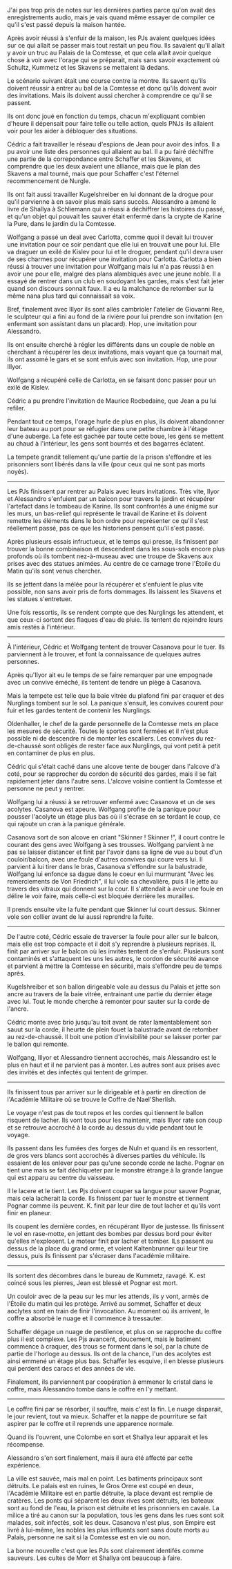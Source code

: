 J'ai pas trop pris de notes sur les dernières parties parce qu'on avait des
enregistrements audio, mais je vais quand même essayer de compiler ce qu'il
s'est passé depuis la maison hantée.

Après avoir réussi à s'enfuir de la maison, les PJs avaient quelques idées sur
ce qui allait se passer mais tout restait un peu flou. Ils savaient qu'il
allait y avoir un truc au Palais de la Comtesse, et que cela allait avoir
quelque chose à voir avec l'orage qui se préparait, mais sans savoir exactement
où Schultz, Kummetz et les Skavens se mettaient là dedans.

Le scénario suivant était une course contre la montre. Ils savent qu'ils
doivent réussir à entrer au bal de la Comtesse et donc qu'ils doivent avoir des
invitations. Mais ils doivent aussi chercher à comprendre ce qu'il se passent.

Ils ont donc joué en fonction du temps, chacun m'expliquant combien d'heure il
dépensait pour faire telle ou telle action, quels PNJs ils allaient voir pour
les aider à débloquer des situations.

Cédric a fait travailler le réseau d'espions de Jean pour avoir des infos. Il
a pu avoir une liste des personnes qui allaient au bal. Il a pu fairé déchiffre
une partie de la correpondance entre Schaffer et les Skavens, et comprendre que
les deux avaient une alliance, mais que le plan des Skavens a mal tourné, mais
que pour Schaffer c'est l'éternel recommencement de Nurgle.

Ils ont fait aussi travailler Kugelshreiber en lui donnant de la drogue pour
qu'il parvienne à en savoir plus mais sans succès. Alessandro a amené le livre
de Shallya à Schliemann qui a réussi à déchiffrer les histoires du passé, et
qu'un objet qui pouvait les sauver était enfermé dans la crypte de Karine la
Pure, dans le jardin du la Comtesse.

Wolfgang a passé un deal avec Carlotta, comme quoi il devait lui trouver une
invitation pour ce soir pendant que elle lui en trouvait une pour lui. Elle va
draguer un exilé de Kislev pour lui et le droguer, pendant qu'il devra user de
ses charmes pour récupérer une invitation pour Carlotta. Carlotta a bien réussi
à trouver une invitation pour Wolfgang mais lui n'a pas réussi à en avoir une
pour elle, malgré des plans alambiqués avec une jeune noble. Il a essayé de
rentrer dans un club en soudoyant les gardes, mais s'est fait jeter quand son
discours sonnait faux. Il a eu la malchance de retomber sur la même nana plus
tard qui connaissait sa voix. 

Bref, finalement avec Illyor ils sont allés cambrioler l'atelier de Giovanni
Ree, le sculpteur qui a fini au fond de la rivière pour lui prendre son
invitation (en enfermant son assistant dans un placard). Hop, une invitation
pour Alessandro.

Ils ont ensuite cherché à régler les différents dans un couple de noble en
cherchant à récupérer les deux invitations, mais voyant que ça tournait mal,
ils ont assomé le gars et se sont enfuis avec son invitation. Hop, une pour
Illyor.

Wolfgang a récupéré celle de Carlotta, en se faisant donc passer pour un exilé
de Kislev.

Cédric a pu prendre l'invitation de Maurice Rocbedaine, que Jean a pu lui
refiler.

Pendant tout ce temps, l'orage hurle de plus en plus, ils doivent abandonner
leur bateau au port pour se réfugier dans une petite chambre à l'étage d'une
auberge. La fete est gachée par toute cette boue, les gens se mettent au chaud
à l'intérieur, les gens sont bourrés et des bagarres éclatent.

La tempete grandit tellement qu'une partie de la prison s'effondre et les
prisonniers sont libérés dans la ville (pour ceux qui ne sont pas morts noyés).


----

Les PJs finissent par rentrer au Palais avec leurs invitations. Très vite,
Ilyor et Alessandro s'enfuient par un balcon pour travers le jardin et
récupérer l'artefact dans le tombeau de Karine. Ils sont confrontés à une
énigme sur les murs, un bas-relief qui représente le travail de Karine et ils
doivent remettre les éléments dans le bon ordre pour représenter ce qu'il s'est
réellement passé, pas ce que les historiens pensent qu'il s'est passé.

Après plusieurs essais infructueux, et le temps qui presse, ils finissent par
trouver la bonne combinaison et descendent dans les sous-sols encore plus
profonds où ils tombent nez-à-museau avec une troupe de Skavens aux prises avec
des statues animées. Au centre de ce carnage trone l'Étoile du Matin qu'ils
sont venus chercher.

Ils se jettent dans la mélée pour la récupérer et s'enfuient le plus vite
possible, non sans avoir pris de forts dommages. Ils laissent les Skavens et
les statues s'entretuer.

Une fois ressortis, ils se rendent compte que des Nurglings les attendent, et
que ceux-ci sortent des flaques d'eau de pluie. Ils tentent de rejoindre leurs
amis restés à l'intérieur.

----

À l'intérieur, Cédric et Wolfgang tentent de trouver Casanova pour le tuer. Ils
parviennent à le trouver, et font la connaissance de quelques autres personnes.

Après qu'Ilyor ait eu le temps de se faire remarquer par une empognade avec un
convive éméché, ils tentent de tendre un piège à Casanova.

Mais la tempete est telle que la baie vitrée du plafond fini par craquer et des
Nurglings tombent sur le sol. La panique s'ensuit, les convives courent pour
fuir et les gardes tentent de contenir les Nurglings.

Oldenhaller, le chef de la garde personnelle de la Comtesse mets en place les
mesures de sécurité. Toutes le sportes sont fermées et il n'est plus possible
ni de descendre ni de monter les escaliers. Les convives du rez-de-chaussé sont
obligés de rester face aux Nurglings, qui vont petit à petit en contaminer de
plus en plus.

Cédric qui s'était caché dans une alcove tente de bouger dans l'alcove d'à
coté, pour se rapprocher du cordon de sécurité des gardes, mais il se fait
rapidement jeter dans l'autre sens. L'alcove voisine contient la Comtesse et
personne ne peut y rentrer.

Wolfgang lui a réussi à se retrouver enfermé avec Casanova et un de ses
acolytes. Casanova est apeure. Wolfgang profite de la panique pour pousser
l'acolyte un étage plus bas où il s'écrase en se tordant le coup, ce qui
rajoute un cran à la panique générale.

Casanova sort de son alcove en criant "Skinner ! Skinner !", il court contre le
courant des gens avec Wolfgang à ses trousses. Wolfgang parvient à ne pas se
laisser distancer et finit par l'avoir dans sa ligne de vue au bout d'un
couloir/balcon, avec une foule d'autres convives qui coure vers lui. Il
parvient à lui tirer dans le bras, Casanova s'effondre sur la balustrade,
Wolfgang lui enfonce sa dague dans le coeur en lui murmurant "Avec les
remerciements de Von Friedrich", il lui vole sa chevalière, puis il le jette au
travers des vitraux qui donnent sur la cour. Il s'attendait à avoir une foule
en délire le voir faire, mais celle-ci est bloquée derrière les murailles.

Il prends ensuite vite la fuite pendant que Skinner lui court dessus. Skinner
vole son collier avant de lui aussi reprendre la fuite.

----

De l'autre coté, Cédric essaie de traverser la foule pour aller sur le balcon,
mais elle est trop compacte et il doit s'y reprendre à plusieurs reprises. IL
finit par arriver sur le balcon où les invités tentent de s'enfuir. Plusieurs
sont contaminés et s'attaquent les uns les autres, le cordon de sécurité avance
et parvient à mettre la Comtesse en sécurité, mais s'effondre peu de temps
après.

Kugelshreiber et son ballon dirigeable vole au dessus du Palais et jette son
ancre au travers de la baie vitrée, entrainant une partie du dernier étage avec
lui. Tout le monde cherche à remonter pour sauter sur la corde de l'ancre.

Cédric monte avec brio jusqu'au toit avant de rater lamentablement son sauut
sur la corde, il heurte de plein fouet la balustrade avant de retomber au
rez-de-chaussé. Il boit une potion d'invisibilité pour se laisser porter par le
ballon qui remonte.

Wolfgang, Illyor et Alessandro tiennent accrochés, mais Alessandro est le plus
en haut et il ne parvient pas à monter. Les autres sont aux prises avec des
invités et des infectés qui tentent de grimper.

----

Ils finissent tous par arriver sur le dirigeable et à partir en direction de
l'Académie Militaire où se trouve le Coffre de Nael'Sherlish.

Le voyage n'est pas de tout repos et les cordes qui tiennent le ballon risquent
de lacher. Ils vont tous pour les maintenir, mais Illyor rate son coup et se
retrouve accroché à la corde au dessus du vide pendant tout le voyage.

Ils passent dans les fumées des forges de Nuln et quand ils en ressortent, de
gros vers blancs sont accrochés à diverses parties du véhicule. Ils essaient de
les enlever pour pas qu'une seconde corde ne lache. Pognar en tient une mais se
fait déchiqueter par le monstre étrange à la grande langue qui est apparu au
centre du vaisseau.

Il le lacere et le tient. Les Pjs doivent couper sa langue pour sauver Pognar,
mais cela lacherait la corde. Ils finissent par tuer le monstre et tiennent
Pognar comme ils peuvent. K. finit par leur dire de tout lacher et qu'ils vont
finir en planeur.

Ils coupent les dernière cordes, en récupérant Illyor de justesse. Ils
finissent le vol en rase-motte, en jettant des bombes par dessus bord pour
éviter qu'elles n'explosent. Le moteur finit par lacher et tomber. ILs passent
au dessus de la place du grand orme, et voient Kaltenbrunner qui leur tire
dessus, puis ils finissent par s'écraser dans l'académie militaire.

----

Ils sortent des décombres dans le bureau de Kummetz, ravagé. K. est coincé sous
les pierres, Jean est blessé et Pognar est mort.

Un couloir avec de la peau sur les mur les attends, ils y vont, armès de
l'Étoile du matin qui les protège. Arrivé au sommet, Schaffer et deux aoclytes
sont en train de finir l'invocation. Au moment où ils arrivent, le coffre
a absorbé le nuage et il commence à tressauter.

Schaffer dégage un nuage de pestilence, et plus on se rapproche du coffre plus
il est complexe. Les Pjs avancent, doucement, mais le batiment commence
à craquer, des trous se forment dans le sol, par la chute de partie de
l'horloge au dessus. Ils ont de la chance, l'un des acolytes est ainsi emmené
un étage plus bas. Schaffer les esquive, il en blesse plusieurs qui perdent des
caracs et des années de vie.

Finalement, ils parviennent par coopération à emmener le cristal dans le
coffre, mais Alessandro tombe dans le coffre en l'y mettant.

----

Le coffre fini par se résorber, il souffre, mais c'est la fin. Le nuage
disparait, le jour revient, tout va mieux. Schaffer et la nappe de pourriture
se fait aspirer par le coffre et il reprends une apparence normale.

Quand ils l'ouvrent, une Colombe en sort et Shallya leur apparait et les
récompense.

Alessandro s'en sort finalement, mais il aura été affecté par cette expérience.

La ville est sauvée, mais mal en point. Les batiments principaux sont détruits.
Le palais est en ruines, le Gros Orme est coupé en deux, l'Académie Militaire
est en partie détruite, la place devant est remplie de cratères. Les ponts qui
séparent les deux rives sont détruits, les bateaux sont au fond de l'eau, la
prison est détruite et les prisonniers en cavale. La milice a tiré au canon sur
la population, tous les gens dans les rues sont soit malades, soit infectés,
soit les deux. Casanova n'est plus, son Empire est livré à lui-même, les nobles
les plus influents sont sans doute morts au Palais, personne ne sait si la
Comtesse est en vie ou non.

La bonne nouvelle c'est que les PJs sont clairement identifés comme sauveurs.
Les cultes de Morr et Shallya ont beaucoup à faire.
